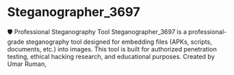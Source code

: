 # Steganographer_3697
🛡️ Professional Steganography Tool Steganographer_3697 is a professional-grade steganography tool designed for embedding files (APKs, scripts, documents, etc.) into images. This tool is built for authorized penetration testing, ethical hacking research, and educational purposes.  Created by Umar Ruman,
